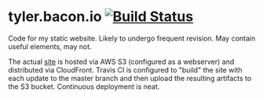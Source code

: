 # tyler.bacon.io [![Build Status](https://travis-ci.org/null-route/tyler.bacon.io.svg?branch=master)](https://travis-ci.org/null-route/tyler.bacon.io)

Code for my static website. Likely to undergo frequent revision. May contain useful elements, may not.

The actual [site](https://tyler.bacon.io) is hosted via AWS S3 (configured as a webserver) and distributed via CloudFront. Travis CI is configured to "build" the site with each update to the master branch and then upload the resulting artifacts to the S3 bucket. Continuous deployment is neat.
